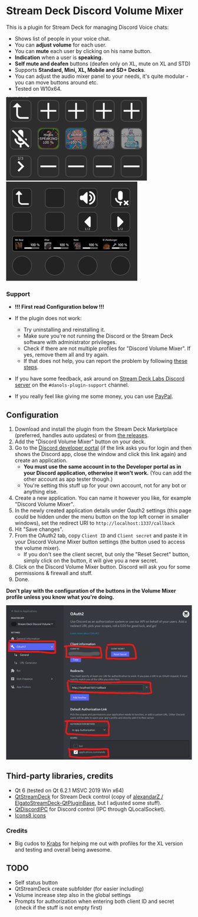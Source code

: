 # Stream Deck Discord Volume Mixer
This is a plugin for Stream Deck for managing Discord Voice chats:
* Shows list of people in your voice chat.
* You can **adjust volume** for each user.
* You can **mute** each user by clicking on his name button.
* **Indication** when a user is **speaking**.
* **Self mute and deafen** buttons (deafen only on XL, mute on XL and STD)
* Supports **Standard, Mini, XL, Mobile and SD+ Decks**.
* You can adjust the audio mixer panel to your needs, it's quite modular - you can move buttons around etc.
* Tested on W10x64.

![](etc/sshot.png)
![](etc/sshot2.png)

### Support
* **!!! First read Configuration below !!!**
* If the plugin does not work:
   * Try uninstalling and reinstalling it.
   * Make sure you're not running the Discord or the Stream Deck software with administrator privileges.
   * Check if there are not multiple profiles for "Discord Volume Mixer". If yes, remove them all and try again.
   * If that does not help, you can report the problem by following [these steps](DIAGNOSTICS.md).

* If you have some feedback, ask around on [Stream Deck Labs Discord server](https://discord.com/invite/294BQE6Xdp) on the `#danols-plugin-support` channel.
* If you really feel like giving me some money, you can use [PayPal](https://www.paypal.com/donate/?hosted_button_id=QZC5P67TBTRX6).

## Configuration
1. Download and install the plugin from the Stream Deck Marketplace (preferred, handles auto updates) or from [the releases](https://github.com/CZDanol/streamdeck-discordmixer/releases).
2. Add the "Discord Volume Mixer" button on your deck.
3. Go to the [Discord developer portal](https://discordapp.com/developers) (if the link asks you for login and then shows the Discord app, close the window and click this link again) and create an application.
   * **You must use the same account in to the Developer portal as in your Discord application, otherwise it won't work.** (You can add the other account as app tester though.)
   * You're setting this stuff up for your own account, not for any bot or anything else.
4. Create a new application. You can name it however you like, for example "Discord Volume Mixer".
5. In the newly created application details under Oauth2 settings (this page could be hidden under the menu button on the top left corner in smaller windows), set the redirect URI to `http://localhost:1337/callback`
6. Hit "Save changes".
7. From the OAuth2 tab, copy `Client ID` and `Client secret` and paste it in your Discord Volume Mixer button settings (the button used to access the volume mixer).
   * If you don't see the client secret, but only the "Reset Secret" button, simply click on the button, it will give you a new secret.
8. Click on the Discord Volume Mixer button. Discord will ask you for some permissions & firewall and stuff.
9. Done.

**Don't play with the configuration of the buttons in the Volume Mixer profile unless you know what you're doing.**

![](etc/oauth.png)

## Third-party libraries, credits
* Qt 6 (tested on Qt 6.2.1 MSVC 2019 Win x64)
* [QtStreamDeck](https://github.com/CZDanol/QtStreamDeck) for Stream Deck control (copy of [alexandarZ / ElgatoStreamDeck-QtPluginBase](https://github.com/alexandarZ/ElgatoStreamDeck-QtPluginBase), but I adjusted some stuff).
* [QtDiscordIPC](https://github.com/CZDanol/QtDiscordIPC/) for Discord control (IPC through QLocalSocket).
* [Icons8 icons](https://icons8.com/)

### Credits
* Big cudos to [Krabs](https://github.com/krabs-github) for helping me out with profiles for the XL version and testing and overall being awesome.

## TODO
* Self status button
* QtStreamDeck create subfolder (for easier including)
* Volume increase step also in the global settings
* Prompts for authorization when entering both client ID and secret (check if the stuff is not empty first)
